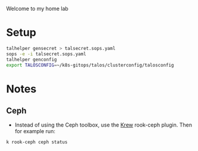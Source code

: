 Welcome to my home lab

# Setup
```bash
talhelper gensecret > talsecret.sops.yaml
sops -e -i talsecret.sops.yaml
talhelper genconfig
export TALOSCONFIG=~/k8s-gitops/talos/clusterconfig/talosconfig
```

# Notes
## Ceph
- Instead of using the Ceph toolbox, use the [Krew](https://krew.sigs.k8s.io/) rook-ceph plugin. Then for example run:
```bash
k rook-ceph ceph status
```